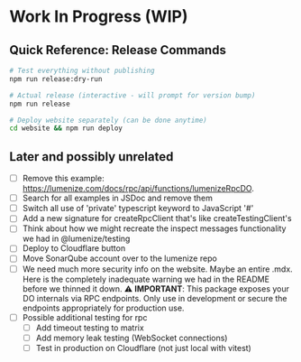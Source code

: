 # Work In Progress (WIP)

## Quick Reference: Release Commands

```bash
# Test everything without publishing
npm run release:dry-run

# Actual release (interactive - will prompt for version bump)
npm run release

# Deploy website separately (can be done anytime)
cd website && npm run deploy
```

## Later and possibly unrelated

- [ ] Remove this example: https://lumenize.com/docs/rpc/api/functions/lumenizeRpcDO. 
- [ ] Search for all examples in JSDoc and remove them
- [ ] Switch all use of 'private' typescript keyword to JavaScript '#'
- [ ] Add a new signature for createRpcClient that's like createTestingClient's
- [ ] Think about how we might recreate the inspect messages functionality we had in @lumenize/testing
- [ ] Deploy to Cloudflare button
- [ ] Move SonarQube account over to the lumenize repo
- [ ] We need much more security info on the website. Maybe an entire .mdx. Here is the completely inadequate warning we had in the README before we thinned it down. 
  ⚠️ **IMPORTANT**: This package exposes your DO internals via RPC endpoints. Only use in development or secure the endpoints appropriately for production use.
- [ ] Possible additional testing for rpc
  - [ ] Add timeout testing to matrix
  - [ ] Add memory leak testing (WebSocket connections)
  - [ ] Test in production on Cloudflare (not just local with vitest)
